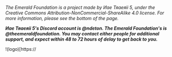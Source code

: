 *The Emerald Foundation is a project made by Иае Тяаеяіі 5, under the Creative Commons Attribution-NonCommercial-ShareAlike 4.0 license. For more information, please see the bottom of the page.*

***Иае Тяаеяіі 5's Discord account is @ndeton. The Emerald Foundation's is @theemeraldfoundation. You may contact either people for additional support, and expect within 48 to 72 hours of delay to get back to you.***

!(logo)[https://
